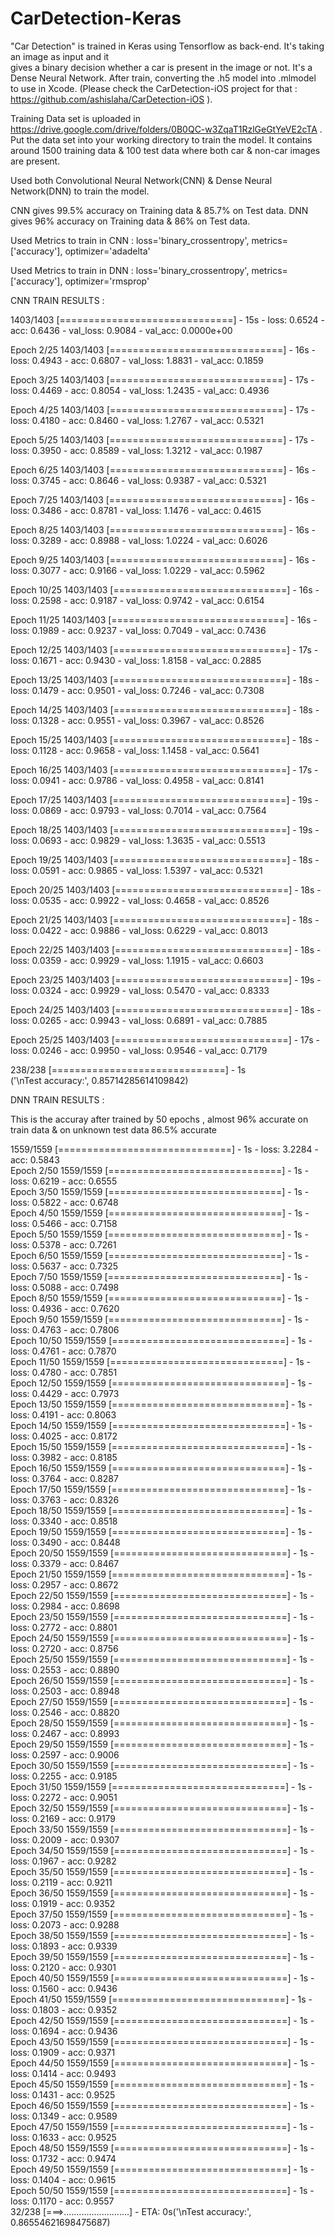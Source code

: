 # CarDetection-Keras
"Car Detection" is trained in Keras using Tensorflow as back-end. It's taking an image as input and it  
gives a binary decision whether a car is present in the image or not. It's a Dense Neural Network. After train, converting the .h5 model
into .mlmodel to use in Xcode. (Please check the CarDetection-iOS project for that :  https://github.com/ashislaha/CarDetection-iOS ).

Training Data set is uploaded in https://drive.google.com/drive/folders/0B0QC-w3ZqaT1RzlGeGtYeVE2cTA . Put the data set into your working 
directory to train the model. It contains around 1500 training data & 100 test data where both car & non-car images are present.

Used both Convolutional Neural Network(CNN) & Dense Neural Network(DNN) to train the model. 

CNN gives 99.5% accuracy on Training data & 85.7% on Test data.
DNN gives 96%   accuracy on Training data & 86% on Test data.

Used Metrics to train in CNN : loss='binary_crossentropy', metrics=['accuracy'], optimizer='adadelta'

Used Metrics to train in DNN : loss='binary_crossentropy', metrics=['accuracy'], optimizer='rmsprop'

CNN TRAIN RESULTS : 

1403/1403 [==============================] - 15s - loss: 0.6524 - acc: 0.6436 - val_loss: 0.9084 - val_acc: 0.0000e+00

Epoch 2/25
1403/1403 [==============================] - 16s - loss: 0.4943 - acc: 0.6807 - val_loss: 1.8831 - val_acc: 0.1859

Epoch 3/25
1403/1403 [==============================] - 17s - loss: 0.4469 - acc: 0.8054 - val_loss: 1.2435 - val_acc: 0.4936

Epoch 4/25
1403/1403 [==============================] - 17s - loss: 0.4180 - acc: 0.8460 - val_loss: 1.2767 - val_acc: 0.5321

Epoch 5/25
1403/1403 [==============================] - 17s - loss: 0.3950 - acc: 0.8589 - val_loss: 1.3212 - val_acc: 0.1987

Epoch 6/25
1403/1403 [==============================] - 16s - loss: 0.3745 - acc: 0.8646 - val_loss: 0.9387 - val_acc: 0.5321

Epoch 7/25
1403/1403 [==============================] - 16s - loss: 0.3486 - acc: 0.8781 - val_loss: 1.1476 - val_acc: 0.4615

Epoch 8/25
1403/1403 [==============================] - 16s - loss: 0.3289 - acc: 0.8988 - val_loss: 1.0224 - val_acc: 0.6026

Epoch 9/25
1403/1403 [==============================] - 16s - loss: 0.3077 - acc: 0.9166 - val_loss: 1.0229 - val_acc: 0.5962

Epoch 10/25
1403/1403 [==============================] - 16s - loss: 0.2598 - acc: 0.9187 - val_loss: 0.9742 - val_acc: 0.6154

Epoch 11/25
1403/1403 [==============================] - 16s - loss: 0.1989 - acc: 0.9237 - val_loss: 0.7049 - val_acc: 0.7436

Epoch 12/25
1403/1403 [==============================] - 17s - loss: 0.1671 - acc: 0.9430 - val_loss: 1.8158 - val_acc: 0.2885

Epoch 13/25
1403/1403 [==============================] - 18s - loss: 0.1479 - acc: 0.9501 - val_loss: 0.7246 - val_acc: 0.7308

Epoch 14/25
1403/1403 [==============================] - 18s - loss: 0.1328 - acc: 0.9551 - val_loss: 0.3967 - val_acc: 0.8526

Epoch 15/25
1403/1403 [==============================] - 18s - loss: 0.1128 - acc: 0.9658 - val_loss: 1.1458 - val_acc: 0.5641

Epoch 16/25
1403/1403 [==============================] - 17s - loss: 0.0941 - acc: 0.9786 - val_loss: 0.4958 - val_acc: 0.8141

Epoch 17/25
1403/1403 [==============================] - 19s - loss: 0.0869 - acc: 0.9793 - val_loss: 0.7014 - val_acc: 0.7564

Epoch 18/25
1403/1403 [==============================] - 19s - loss: 0.0693 - acc: 0.9829 - val_loss: 1.3635 - val_acc: 0.5513

Epoch 19/25
1403/1403 [==============================] - 18s - loss: 0.0591 - acc: 0.9865 - val_loss: 1.5397 - val_acc: 0.5321

Epoch 20/25
1403/1403 [==============================] - 18s - loss: 0.0535 - acc: 0.9922 - val_loss: 0.4658 - val_acc: 0.8526

Epoch 21/25
1403/1403 [==============================] - 18s - loss: 0.0422 - acc: 0.9886 - val_loss: 0.6229 - val_acc: 0.8013

Epoch 22/25
1403/1403 [==============================] - 18s - loss: 0.0359 - acc: 0.9929 - val_loss: 1.1915 - val_acc: 0.6603

Epoch 23/25
1403/1403 [==============================] - 19s - loss: 0.0324 - acc: 0.9929 - val_loss: 0.5470 - val_acc: 0.8333

Epoch 24/25
1403/1403 [==============================] - 18s - loss: 0.0265 - acc: 0.9943 - val_loss: 0.6891 - val_acc: 0.7885

Epoch 25/25
1403/1403 [==============================] - 17s - loss: 0.0246 - acc: 0.9950 - val_loss: 0.9546 - val_acc: 0.7179

238/238 [==============================] - 1s     
('\nTest accuracy:', 0.85714285614109842)


DNN TRAIN RESULTS : 

This is the accuray after trained by 50 epochs , almost 96% accurate on train data & on unknown test data 86.5% accurate

1559/1559 [==============================] - 1s - loss: 3.2284 - acc: 0.5843      
Epoch 2/50
1559/1559 [==============================] - 1s - loss: 0.6219 - acc: 0.6555     
Epoch 3/50
1559/1559 [==============================] - 1s - loss: 0.5822 - acc: 0.6748     
Epoch 4/50
1559/1559 [==============================] - 1s - loss: 0.5466 - acc: 0.7158     
Epoch 5/50
1559/1559 [==============================] - 1s - loss: 0.5378 - acc: 0.7261     
Epoch 6/50
1559/1559 [==============================] - 1s - loss: 0.5637 - acc: 0.7325     
Epoch 7/50
1559/1559 [==============================] - 1s - loss: 0.5088 - acc: 0.7498     
Epoch 8/50
1559/1559 [==============================] - 1s - loss: 0.4936 - acc: 0.7620     
Epoch 9/50
1559/1559 [==============================] - 1s - loss: 0.4763 - acc: 0.7806     
Epoch 10/50
1559/1559 [==============================] - 1s - loss: 0.4761 - acc: 0.7870     
Epoch 11/50
1559/1559 [==============================] - 1s - loss: 0.4780 - acc: 0.7851     
Epoch 12/50
1559/1559 [==============================] - 1s - loss: 0.4429 - acc: 0.7973     
Epoch 13/50
1559/1559 [==============================] - 1s - loss: 0.4191 - acc: 0.8063     
Epoch 14/50
1559/1559 [==============================] - 1s - loss: 0.4025 - acc: 0.8172     
Epoch 15/50
1559/1559 [==============================] - 1s - loss: 0.3982 - acc: 0.8185     
Epoch 16/50
1559/1559 [==============================] - 1s - loss: 0.3764 - acc: 0.8287     
Epoch 17/50
1559/1559 [==============================] - 1s - loss: 0.3763 - acc: 0.8326     
Epoch 18/50
1559/1559 [==============================] - 1s - loss: 0.3340 - acc: 0.8518     
Epoch 19/50
1559/1559 [==============================] - 1s - loss: 0.3490 - acc: 0.8448     
Epoch 20/50
1559/1559 [==============================] - 1s - loss: 0.3379 - acc: 0.8467     
Epoch 21/50
1559/1559 [==============================] - 1s - loss: 0.2957 - acc: 0.8672     
Epoch 22/50
1559/1559 [==============================] - 1s - loss: 0.2984 - acc: 0.8698     
Epoch 23/50
1559/1559 [==============================] - 1s - loss: 0.2772 - acc: 0.8801     
Epoch 24/50
1559/1559 [==============================] - 1s - loss: 0.2720 - acc: 0.8756     
Epoch 25/50
1559/1559 [==============================] - 1s - loss: 0.2553 - acc: 0.8890     
Epoch 26/50
1559/1559 [==============================] - 1s - loss: 0.2503 - acc: 0.8948     
Epoch 27/50
1559/1559 [==============================] - 1s - loss: 0.2546 - acc: 0.8820     
Epoch 28/50
1559/1559 [==============================] - 1s - loss: 0.2467 - acc: 0.8993     
Epoch 29/50
1559/1559 [==============================] - 1s - loss: 0.2597 - acc: 0.9006     
Epoch 30/50
1559/1559 [==============================] - 1s - loss: 0.2255 - acc: 0.9185     
Epoch 31/50
1559/1559 [==============================] - 1s - loss: 0.2272 - acc: 0.9051     
Epoch 32/50
1559/1559 [==============================] - 1s - loss: 0.2169 - acc: 0.9179     
Epoch 33/50
1559/1559 [==============================] - 1s - loss: 0.2009 - acc: 0.9307     
Epoch 34/50
1559/1559 [==============================] - 1s - loss: 0.1967 - acc: 0.9282     
Epoch 35/50
1559/1559 [==============================] - 1s - loss: 0.2119 - acc: 0.9211     
Epoch 36/50
1559/1559 [==============================] - 1s - loss: 0.1919 - acc: 0.9352     
Epoch 37/50
1559/1559 [==============================] - 1s - loss: 0.2073 - acc: 0.9288     
Epoch 38/50
1559/1559 [==============================] - 1s - loss: 0.1893 - acc: 0.9339     
Epoch 39/50
1559/1559 [==============================] - 1s - loss: 0.2120 - acc: 0.9301     
Epoch 40/50
1559/1559 [==============================] - 1s - loss: 0.1560 - acc: 0.9436     
Epoch 41/50
1559/1559 [==============================] - 1s - loss: 0.1803 - acc: 0.9352     
Epoch 42/50
1559/1559 [==============================] - 1s - loss: 0.1694 - acc: 0.9436     
Epoch 43/50
1559/1559 [==============================] - 1s - loss: 0.1909 - acc: 0.9371     
Epoch 44/50
1559/1559 [==============================] - 1s - loss: 0.1414 - acc: 0.9493     
Epoch 45/50
1559/1559 [==============================] - 1s - loss: 0.1431 - acc: 0.9525     
Epoch 46/50
1559/1559 [==============================] - 1s - loss: 0.1349 - acc: 0.9589     
Epoch 47/50
1559/1559 [==============================] - 1s - loss: 0.1633 - acc: 0.9525     
Epoch 48/50
1559/1559 [==============================] - 1s - loss: 0.1732 - acc: 0.9474     
Epoch 49/50
1559/1559 [==============================] - 1s - loss: 0.1404 - acc: 0.9615     
Epoch 50/50
1559/1559 [==============================] - 1s - loss: 0.1170 - acc: 0.9557     
 32/238 [===>..........................] - ETA: 0s('\nTest accuracy:', 0.86554621698475687)
